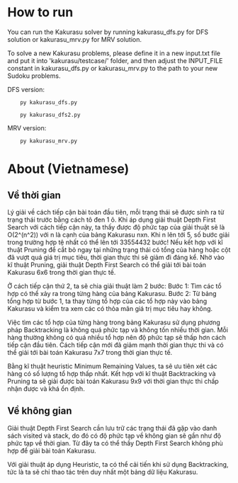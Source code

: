 # How to run

You can run the Kakurasu solver by running kakurasu_dfs.py for DFS solution or kakurasu_mrv.py for MRV solution.

To solve a new Kakurasu problems, please define it in a new input.txt file and put it into 'kakurasu/testcase/' folder, and then adjust the INPUT_FILE constant in kakurasu_dfs.py or kakurasu_mrv.py to the path to your new Sudoku problems.

DFS version:

```
    py kakurasu_dfs.py
```

```
    py kakurasu_dfs2.py
```

MRV version:

```
    py kakurasu_mrv.py
```


# About (Vietnamese)

## Về thời gian

Lý giải về cách tiếp cận bài toán đầu tiên, mỗi trạng thái sẽ được sinh ra từ trạng thái trước bằng cách tô đen 1 ô. Khi áp dụng giải thuật Depth First Search với cách tiếp cận này, ta thấy được độ phức tạp của giải thuật sẽ là O(2^(n^2)) với n là cạnh của bảng Kakurasu nxn. Khi n lên tới 5, số bước giải trong trường hợp tệ nhất có thể lên tới 33554432 bước! Nếu kết hợp với kĩ thuật Pruning để cắt bỏ ngay tại những trạng thái có tổng của hàng hoặc cột đã vượt quá giá trị mục tiêu, thời gian thực thi sẽ giảm đi đáng kể. Nhờ vào kĩ thuật Pruning, giải thuật Depth First Search có thể giải tới bài toán Kakurasu 6x6 trong thời gian thực tế. 

Ở cách tiếp cận thứ 2, ta sẽ chia giải thuật làm 2 bước:
    Bước 1: Tìm các tổ hợp có thể xảy ra trong từng hàng của bảng Kakurasu.
    Bước 2: Từ bảng tổng hợp từ bước 1, ta thay từng tổ hợp của các tổ hợp này vào bảng Kakurasu và kiểm tra xem các có thỏa mãn giá trị mục tiêu hay không.

Việc tìm các tổ hợp của từng hàng trong bảng Kakurasu sử dụng phương pháp Backtracking là không quá phức tạp và không tốn nhiều thời gian. Mỗi hàng thường không có quá nhiều tổ hợp nên độ phức tạp sẽ thấp hơn cách tiếp cận đầu tiên. Cách tiếp cận mới đã giảm mạnh thời gian thực thi và có thể giải tới bài toán Kakurasu 7x7 trong thời gian thực tế.

Bằng kĩ thuật heuristic Minimum Remaining Values, ta sẽ ưu tiên xét các hàng có số lượng tổ hợp thấp nhất. Kết hợp với kĩ thuật Backtracking và Pruning ta sẽ giải được bài toán Kakurasu 9x9 với thời gian thực thi chấp nhận được và khá ổn định.

## Về không gian

Giải thuật Depth First Search cần lưu trữ các trạng thái đã gặp vào danh sách visited và stack, do đó có độ phức tạp về không gian sẽ gần như độ phức tạp về thời gian. Từ đây ta có thể thấy Depth First Search không phù hợp để giải bài toán Kakurasu.

Với giải thuật áp dụng Heuristic, ta có thể cải tiến khi sử dụng Backtracking, tức là ta sẽ chỉ thao tác trên duy nhất một bảng dữ liệu Kakurasu.

